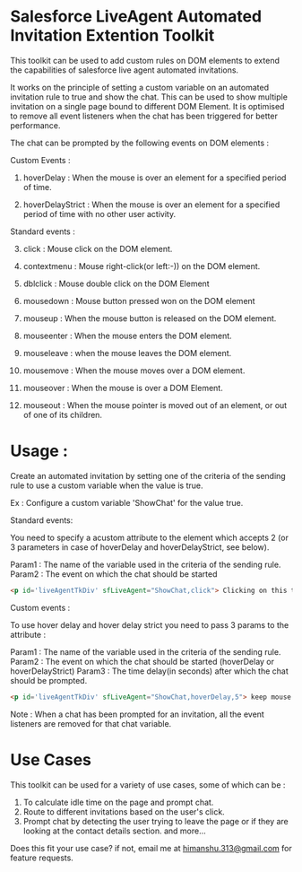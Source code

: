 # Salesforce LiveAgent Automated Invitation Extention Toolkit

This toolkit can be used to add custom rules on DOM elements to extend the capabilities of salesforce live agent automated invitations. 

It works on the principle of setting a custom variable on an automated invitation rule to true and show the chat. This can be used to show multiple invitation on a single page bound to different DOM Element. It is optimised to remove all event listeners when the chat has been triggered for better performance.

The chat can be prompted by the following events on DOM elements : 

Custom Events : 

  1. hoverDelay : When the mouse is over an element for a specified period of time. 
  
  2. hoverDelayStrict : When the mouse is over an element for a specified period of time with no other user activity. 
  
Standard events : 
  
  3. click : Mouse click on the DOM element.
  
  4. contextmenu : Mouse right-click(or left:-)) on the DOM element.
  
  5. dblclick : Mouse double click on the DOM Element
  
  6. mousedown : Mouse button pressed won on the DOM element
  
  7. mouseup : When the mouse button is released on the DOM element.
  
  8. mouseenter : When the mouse enters the DOM element.
  
  9. mouseleave : when the mouse leaves the DOM element.
  
  10. mousemove : When the mouse moves over a DOM element. 
  
  11. mouseover : When the mouse is over a DOM Element.
  
  12. mouseout : When the mouse pointer is moved out of an element, or out of one of its children.
  
# Usage : 

Create an automated invitation by setting one of the criteria of the sending rule to use a custom variable when the value is true. 

Ex : Configure a custom variable 'ShowChat' for the value true. 

Standard events: 

You need to specify a acustom attribute to the element which accepts 2 (or 3 parameters in case of hoverDelay and hoverDelayStrict, see below). 

Param1 : The name of the variable used in the criteria of the sending rule. 
Param2 : The event on which the chat should be started

```html
<p id='liveAgentTkDiv' sfLiveAgent="ShowChat,click"> Clicking on this text would prompt live agent chat</p>
```
Custom events : 

To use hover delay and hover delay strict you need to pass 3 params to the attribute : 

Param1 : The name of the variable used in the criteria of the sending rule. 
Param2 : The event on which the chat should be started (hoverDelay or hoverDelayStrict)
Param3 : The time delay(in seconds) after which the chat should be prompted.

```html
<p id='liveAgentTkDiv' sfLiveAgent="ShowChat,hoverDelay,5"> keep mouse on this text for 5 seconds to prompt live agent chat</p>
```

Note : When a chat has been prompted for an invitation, all the event listeners are removed for that chat variable.

# Use Cases

This toolkit can be used for a variety of use cases, some of which can be : 

1. To calculate idle time on the page and prompt chat. 
2. Route to different invitations based on the user's click. 
3. Prompt chat by detecting the user trying to leave the page or if they are looking at the contact details section.
and more...

Does this fit your use case? if not, email me at himanshu.313@gmail.com for feature requests.

